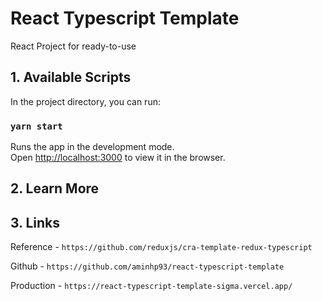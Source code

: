 # React Typescript Template

React Project for ready-to-use

## 1. Available Scripts

In the project directory, you can run:

### `yarn start`

Runs the app in the development mode.\
Open [http://localhost:3000](http://localhost:3000) to view it in the browser.

## 2. Learn More

## 3. Links

Reference - `https://github.com/reduxjs/cra-template-redux-typescript`

Github - `https://github.com/aminhp93/react-typescript-template`

Production - `https://react-typescript-template-sigma.vercel.app/`
